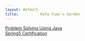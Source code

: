 ```yaml
---
layout: default
title:          Kefa Yuan's Garden
---
```

[Problem Solving Using Java](ProblemSolvingUsingJava/toc.md)  
[Spring5 Certification](Spring5Ceritifcation/toc.md)  

